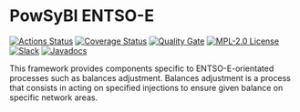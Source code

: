 # PowSyBl ENTSO-E

[![Actions Status](https://github.com/powsybl/powsybl-entsoe/actions/workflows/maven.yml/badge.svg?branch=main)](https://github.com/powsybl/powsybl-entsoe/actions)
[![Coverage Status](https://sonarcloud.io/api/project_badges/measure?project=com.powsybl%3Apowsybl-entsoe&metric=coverage)](https://sonarcloud.io/component_measures?id=com.powsybl%3Apowsybl-entsoe&metric=coverage)
[![Quality Gate](https://sonarcloud.io/api/project_badges/measure?project=com.powsybl%3Apowsybl-entsoe&metric=alert_status)](https://sonarcloud.io/dashboard?id=com.powsybl%3Apowsybl-entsoe)
[![MPL-2.0 License](https://img.shields.io/badge/license-MPL_2.0-blue.svg)](https://www.mozilla.org/en-US/MPL/2.0/)
[![Slack](https://img.shields.io/badge/slack-powsybl-blueviolet.svg?logo=slack)](https://join.slack.com/t/powsybl/shared_invite/zt-36jvd725u-cnquPgZb6kpjH8SKh~FWHQ)
[![Javadocs](https://www.javadoc.io/badge/com.powsybl/powsybl-entsoe.svg?color=blue)](https://www.javadoc.io/doc/com.powsybl/powsybl-core)



This framework provides components specific to ENTSO-E-orientated processes such as balances adjustment.
Balances adjustment is a process that consists in acting on specified injections to ensure given balance on specific network areas.
